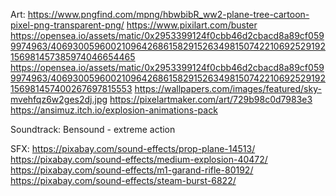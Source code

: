 Art:
https://www.pngfind.com/mpng/hbwbibR_ww2-plane-tree-cartoon-pixel-png-transparent-png/
https://www.pixilart.com/buster
https://opensea.io/assets/matic/0x2953399124f0cbb46d2cbacd8a89cf0599974963/40693005960021096426861582915263498150742210692529192156981457385974046654465
https://opensea.io/assets/matic/0x2953399124f0cbb46d2cbacd8a89cf0599974963/40693005960021096426861582915263498150742210692529192156981457400267697815553
https://wallpapers.com/images/featured/sky-mvehfqz6w2ges2dj.jpg
https://pixelartmaker.com/art/729b98c0d7983e3
https://ansimuz.itch.io/explosion-animations-pack

Soundtrack:
Bensound - extreme action

SFX:
https://pixabay.com/sound-effects/prop-plane-14513/
https://pixabay.com/sound-effects/medium-explosion-40472/
https://pixabay.com/sound-effects/m1-garand-rifle-80192/
https://pixabay.com/sound-effects/steam-burst-6822/
